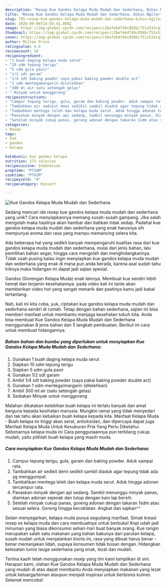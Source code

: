```yaml
---
description: "Resep Kue Gandos Kelapa Muda Mudah dan Sederhana, Bikin Ngiler"
title: "Resep Kue Gandos Kelapa Muda Mudah dan Sederhana, Bikin Ngiler"
slug: 795-resep-kue-gandos-kelapa-muda-mudah-dan-sederhana-bikin-ngiler
date: 2020-09-06T14:54:41.890Z
image: https://img-global.cpcdn.com/recipes/c2befebd749c858b/751x532cq70/kue-gandos-kelapa-muda-mudah-dan-sederhana-foto-resep-utama.jpg
thumbnail: https://img-global.cpcdn.com/recipes/c2befebd749c858b/751x532cq70/kue-gandos-kelapa-muda-mudah-dan-sederhana-foto-resep-utama.jpg
cover: https://img-global.cpcdn.com/recipes/c2befebd749c858b/751x532cq70/kue-gandos-kelapa-muda-mudah-dan-sederhana-foto-resep-utama.jpg
author: Milton Price
ratingvalue: 4.4
reviewcount: 10
recipeingredient:
- "1 buah daging kelapa muda serut"
- "10 sdm tepung terigu"
- "5 sdm gula pasir"
- "1/2 sdt garam"
- "1/4 sdt baking powder saya pakai baking powder double act"
- "1 sdm mentegamargarin dilelehkan"
- "300 ml air satu setengah gelas"
- " Minyak untuk menggoreng"
recipeinstructions:
- "Campur tepung terigu, gula, garam dan baking powder. Aduk sampai rata."
- "Tambahkan air sedikit demi sedikit sambil diaduk agar tepung tidak ada yg menggumpal."
- "Tambahkan mentega leleh dan kelapa muda serut. Aduk hingga adonan tercampur rata."
- "Panaskan minyak dengan api sedang. Sambil menunggu minyak panas, diamkan adonan sejenak dan tutup dengan kain lap bersih."
- "Setelah minyak cukup panas, goreng adonan dengan takaran 1sdm atau sesuai selera. Goreng hingga kecoklatan. Angkat dan sajikan^^"
categories:
- Resep
tags:
- kue
- gandos
- kelapa

katakunci: kue gandos kelapa 
nutrition: 273 calories
recipecuisine: Indonesian
preptime: "PT16M"
cooktime: "PT42M"
recipeyield: "4"
recipecategory: Dessert

---
```



![Kue Gandos Kelapa Muda Mudah dan Sederhana](https://img-global.cpcdn.com/recipes/c2befebd749c858b/751x532cq70/kue-gandos-kelapa-muda-mudah-dan-sederhana-foto-resep-utama.jpg)

Sedang mencari ide resep kue gandos kelapa muda mudah dan sederhana yang unik? Cara menyiapkannya memang susah-susah gampang. Jika salah mengolah maka hasilnya akan hambar dan bahkan tidak sedap. Padahal kue gandos kelapa muda mudah dan sederhana yang enak harusnya sih mempunyai aroma dan rasa yang mampu memancing selera kita.

Ada beberapa hal yang sedikit banyak mempengaruhi kualitas rasa dari kue gandos kelapa muda mudah dan sederhana, mulai dari jenis bahan, lalu pemilihan bahan segar, hingga cara mengolah dan menghidangkannya. Tidak usah pusing kalau ingin menyiapkan kue gandos kelapa muda mudah dan sederhana yang enak di mana pun anda berada, karena asal sudah tahu triknya maka hidangan ini dapat jadi sajian spesial.

Gandos (Gorengan Kelapa Muda) enak lainnya. Membuat kue sendiri lebih hemat dan terjamin kesehatannya. pada video kali ini tante akan memberikan video hot yang sangat menarik dan pastinya kamu jadi bakal tertantang.


Nah, kali ini kita coba, yuk, ciptakan kue gandos kelapa muda mudah dan sederhana sendiri di rumah. Tetap dengan bahan sederhana, sajian ini bisa memberi manfaat untuk membantu menjaga kesehatan tubuh kita. Anda bisa membuat Kue Gandos Kelapa Muda Mudah dan Sederhana menggunakan 8 jenis bahan dan 5 langkah pembuatan. Berikut ini cara untuk membuat hidangannya.

<!--inarticleads1-->

##### Bahan-bahan dan bumbu yang diperlukan untuk menyiapkan Kue Gandos Kelapa Muda Mudah dan Sederhana:

1. Gunakan 1 buah daging kelapa muda serut
1. Siapkan 10 sdm tepung terigu
1. Siapkan 5 sdm gula pasir
1. Gunakan 1/2 sdt garam
1. Ambil 1/4 sdt baking powder (saya pakai baking powder double act)
1. Gunakan 1 sdm mentega/margarin (dilelehkan)
1. Ambil 300 ml air (satu setengah gelas)
1. Sediakan  Minyak untuk menggoreng


Malahan dikatakan kelebihan buah kelapa ini terlalu banyak dan amat berguna kepada kesihatan manusia. Mungkin ramai yang tidak menyedari dan tak tahu akan kebaikan buah kelapa kepada kita. Manfaat Kelapa Muda - Buah kelapa ini tinggi akan serat, antioksidan, dan dipercaya dapat juga Manfaat Kelapa Muda Untuk Kesuburan Pria Yang Perlu Diketahui. Sebenarnya kelapa muda ini Cara penggunaannya pun terbilang cukup mudah, yaitu pilihlah buah kelapa yang masih muda. 

<!--inarticleads2-->

##### Cara menyiapkan Kue Gandos Kelapa Muda Mudah dan Sederhana:

1. Campur tepung terigu, gula, garam dan baking powder. Aduk sampai rata.
1. Tambahkan air sedikit demi sedikit sambil diaduk agar tepung tidak ada yg menggumpal.
1. Tambahkan mentega leleh dan kelapa muda serut. Aduk hingga adonan tercampur rata.
1. Panaskan minyak dengan api sedang. Sambil menunggu minyak panas, diamkan adonan sejenak dan tutup dengan kain lap bersih.
1. Setelah minyak cukup panas, goreng adonan dengan takaran 1sdm atau sesuai selera. Goreng hingga kecoklatan. Angkat dan sajikan^^


Selain menyegarkan, kelapa muda punya segudang manfaat. Simak kreasi resep es kelapa muda dan cara membuatnya untuk berbuka! Kopi udah jadi minuman yang biasa dikonsumsi sehari-hari buat banyak orang. Kue rangin merupakan salah satu makanan yang bahan bakunya dari parutan kelapa, susah mudah untuk menjalankan bisnis ini, rasa yang dibuat harus benar - benar memanjakan lidah, supaya konsumen tidak bosan dengan. Hidangkan kelezatan tumis tauge sederhana yang enak, lezat dan mudah. 

Terima kasih telah menggunakan resep yang tim kami tampilkan di sini. Harapan kami, olahan Kue Gandos Kelapa Muda Mudah dan Sederhana yang mudah di atas dapat membantu Anda menyiapkan makanan yang lezat untuk keluarga/teman ataupun menjadi inspirasi untuk berbisnis kuliner. Selamat mencoba!
